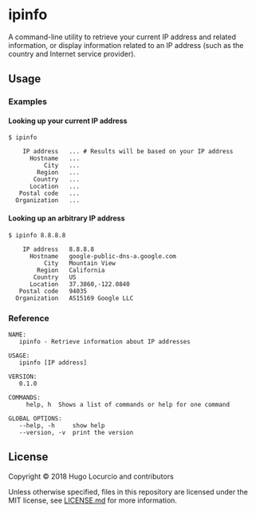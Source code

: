 # ipinfo

A command-line utility to retrieve your current IP address and related
information, or display information related to an IP address (such as
the country and Internet service provider).

## Usage

### Examples

#### Looking up your current IP address

```text
$ ipinfo

    IP address   ... # Results will be based on your IP address
      Hostname   ...
          City   ...
        Region   ...
       Country   ...
      Location   ...
   Postal code   ...
  Organization   ...
```

#### Looking up an arbitrary IP address

```text
$ ipinfo 8.8.8.8

    IP address   8.8.8.8
      Hostname   google-public-dns-a.google.com
          City   Mountain View
        Region   California
       Country   US
      Location   37.3860,-122.0840
   Postal code   94035
  Organization   AS15169 Google LLC
```

### Reference

```text
NAME:
   ipinfo - Retrieve information about IP addresses

USAGE:
   ipinfo [IP address]

VERSION:
   0.1.0

COMMANDS:
     help, h  Shows a list of commands or help for one command

GLOBAL OPTIONS:
   --help, -h     show help
   --version, -v  print the version
```

## License

Copyright © 2018 Hugo Locurcio and contributors

Unless otherwise specified, files in this repository are licensed under the
MIT license, see [LICENSE.md](LICENSE.md) for more information.
